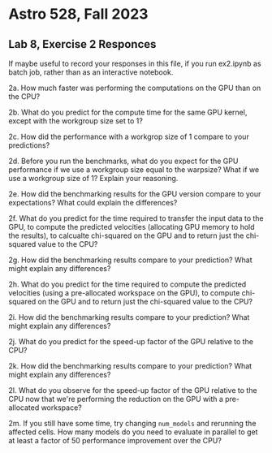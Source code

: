 # Astro 528, Fall 2023
## Lab 8, Exercise 2 Responces

If maybe useful to record your responses in this file, if you run ex2.ipynb as batch job, rather than as an interactive notebook.


2a. How much faster was performing the computations on the GPU than on the CPU?



2b.  What do you predict for the compute time for the same GPU kernel, except with the workgroup size set to 1?



2c. How did the performance with a workgrop size of 1 compare to your predictions?



2d.   Before you run the benchmarks, what do you expect for the GPU performance if we use a workgroup size equal to the warpsize?  What if we use a workgroup size of 1?  Explain your reasoning.  



2e.  How did the benchmarking results for the GPU version compare to your expectations?  What could explain the differences? 



2f.  What do you predict for the time required to transfer the input data to the GPU, to compute the predicted velocities (allocating GPU memory to hold the results), to calcualte chi-squared on the GPU and to return just the chi-squared value to the CPU?



2g.  How did the benchmarking results compare to your prediction?  What might explain any differences?



2h. What do you predict for the time required to compute the predicted velocities (using a pre-allocated workspace on the GPU), to compute chi-squared on the GPU and to return just the chi-squared value to the CPU?



2i.  How did the benchmarking results compare to your prediction?  What might explain any differences?



2j. What do you predict for the speed-up factor of the GPU relative to the CPU?



2k.  How did the benchmarking results compare to your prediction?  What might explain any differences?




2l. What do you observe for the speed-up factor of the GPU relative to the CPU now that we're performing the reduction on the GPU with a pre-allocated workspace?



2m.  If you still have some time, try changing `num_models` and rerunning the affected cells.   How many models do you need to evaluate in parallel to get at least a factor of 50 performance improvement over the CPU?


